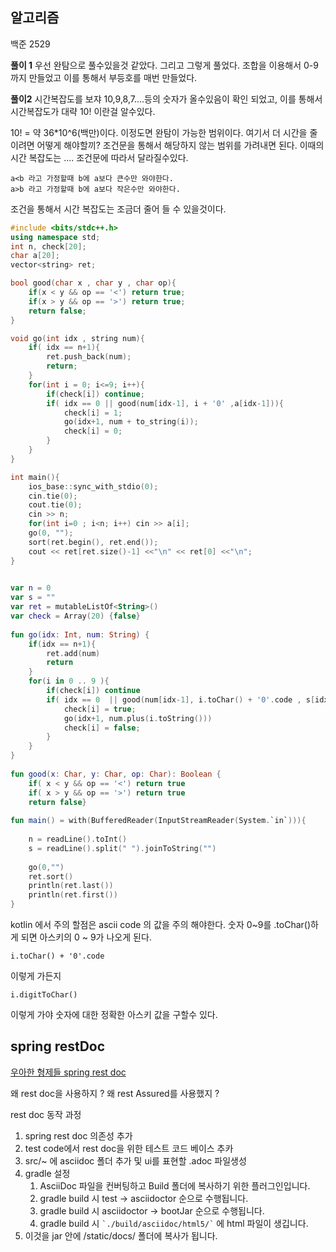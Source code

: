 
## 알고리즘

백준 2529

**풀이 1** 
우선 완탐으로 풀수있을것 같았다. 
그리고 그렇게 풀었다. 
조합을 이용해서 0-9까지 만들었고 이를 통해서 부등호를 매번 만들었다. 

**풀이2**
시간복잡도를 보쟈
10,9,8,7....등의 숫자가 올수있음이 확인 되었고, 이를 통해서 시간복잡도가 대략 10! 이란걸 알수있다.

10! =  약 36\*10^6(백만)이다. 이정도면 완탐이 가능한 범위이다. 
여기서 더 시간을 줄이려면 어떻게 해야할끼? 
조건문을 통해서 해당하지 않는 범위를 가려내면 된다. 
이때의 시간 복잡도는 .... 조건문에 따라서 달라질수있다.

```
a<b 라고 가정할때 b에 a보다 큰수만 와야한다.
a>b 라고 가정할때 b에 a보다 작은수만 와야한다.
```
조건을 통해서 시간 복잡도는 조금더 줄어 들 수 있을것이다.


```c++
#include <bits/stdc++.h>
using namespace std;
int n, check[20];
char a[20];
vector<string> ret;

bool good(char x , char y , char op){
	if(x < y && op == '<') return true;
	if(x > y && op == '>') return true;
	return false;
}

void go(int idx , string num){
	if( idx == n+1){
		ret.push_back(num);
		return;
	}
	for(int i = 0; i<=9; i++){
		if(check[i]) continue;
		if( idx == 0 || good(num[idx-1], i + '0' ,a[idx-1])){
			check[i] = 1;
			go(idx+1, num + to_string(i));
			check[i] = 0;
		}
	}
}

int main(){
	ios_base::sync_with_stdio(0);
	cin.tie(0);
	cout.tie(0);
	cin >> n;
	for(int i=0 ; i<n; i++) cin >> a[i];
	go(0, "");
	sort(ret.begin(), ret.end());
	cout << ret[ret.size()-1] <<"\n" << ret[0] <<"\n";
}

```

```kotlin
  
var n = 0  
var s = ""  
var ret = mutableListOf<String>()  
var check = Array(20) {false}  
  
fun go(idx: Int, num: String) {  
    if(idx == n+1){  
        ret.add(num)  
        return  
    }  
    for(i in 0 .. 9 ){  
        if(check[i]) continue  
        if( idx == 0  || good(num[idx-1], i.toChar() + '0'.code , s[idx-1] )){  
            check[i] = true;  
            go(idx+1, num.plus(i.toString()))  
            check[i] = false;  
        }  
    }  
}  
  
fun good(x: Char, y: Char, op: Char): Boolean {  
    if( x < y && op == '<') return true  
    if( x > y && op == '>') return true  
    return false}  
  
fun main() = with(BufferedReader(InputStreamReader(System.`in`))){  
  
    n = readLine().toInt()  
    s = readLine().split(" ").joinToString("")  
  
    go(0,"")  
    ret.sort()  
    println(ret.last())  
    println(ret.first())  
}

```

kotlin 에서  주의 할점은 ascii code 의 값을 주의 해야한다. 
숫자 0~9를  .toChar()하게 되면  아스키의 0 ~ 9가 나오게 된다. 

```
i.toChar() + '0'.code 
```
이렇게 가든지

```
i.digitToChar()
```
이렇게 가야 숫자에 대한 정확한 아스키 값을 구할수 있다. 


## spring restDoc


[우아한 형제들 spring rest doc](https://techblog.woowahan.com/2597/)

왜 rest doc을 사용하지 ? 
왜 rest Assured를 사용했지 ? 

rest doc 동작 과정

1. spring rest doc 의존성 추가 
2. test code에서 rest doc을 위한 테스트 코드 베이스 추카
3. src/~ 에 asciidoc 폴더 추가 및 ui를 표현할 .adoc 파일생성
4. gradle 설정
	1.  AsciiDoc 파일을 컨버팅하고 Build 폴더에 복사하기 위한 플러그인입니다.  
	2. gradle build 시 test -> asciidoctor 순으로 수행됩니다.  
	3. gradle build 시 asciidoctor -> bootJar 순으로 수행됩니다.  
	4. gradle build 시 `` `./build/asciidoc/html5/` `` 에 html 파일이 생깁니다.  
5. 이것을 jar 안에 /static/docs/ 폴더에 복사가 됩니다.  